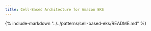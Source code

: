 ```yaml
---
title: Cell-Based Architecture for Amazon EKS
---
```


{%
   include-markdown "../../patterns/cell-based-eks/README.md"
%}
